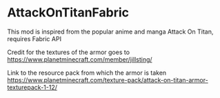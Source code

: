 # AttackOnTitanFabric

This mod is inspired from the popular anime and manga Attack On Titan, requires Fabric API

Credit for the textures of the armor goes to https://www.planetminecraft.com/member/jillsting/

Link to the resource pack from which the armor is taken https://www.planetminecraft.com/texture-pack/attack-on-titan-armor-texturepack-1-12/
